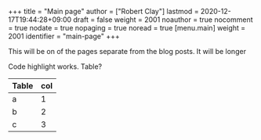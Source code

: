 +++
title = "Main page"
author = ["Robert Clay"]
lastmod = 2020-12-17T19:44:28+09:00
draft = false
weight = 2001
noauthor = true
nocomment = true
nodate = true
nopaging = true
noread = true
[menu.main]
  weight = 2001
  identifier = "main-page"
+++

This will be on of the pages separate from the blog posts. It will be longer

Code highlight works. Table?

| Table | col |
|-------|-----|
| a     | 1   |
| b     | 2   |
| c     | 3   |
